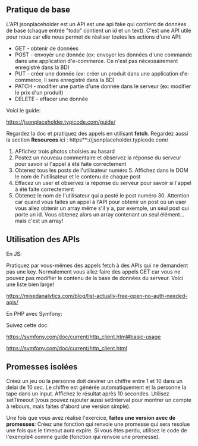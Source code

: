 ## Pratique de base

L'API jsonplaceholder est un API est une api fake qui contient de données de base (chaque entrée "todo" contient un id et un text).
C'est une API utile pour nous car elle nous permet de réaliser toutes les actions d'une API:

- GET - obtenir de données
- POST - envoyér une donnée (ex: envoyer les données d'une commande dans une application d'e-commerce. Ce n'est pas nécessairement enregistré dans la BD)
- PUT - créer une donnée (ex: créer un produit dans une application d'e-commerce, il sera enregistré dans la BD)
- PATCH - modifier une partie d'une donnée dans le serveur (ex: modifier le prix d'un produit)
- DELETE - effacer une donnée

Voici le guide:

https://jsonplaceholder.typicode.com/guide/

Regardez la doc et pratiquez des appels en utilisant **fetch**.
Regardez aussi la section **Resources** ici : https\*\*://jsonplaceholder.typicode.com/

1. AFfichez trois photos choisies au hasard
2. Postez un nouveau commentaire et observez la réponse du serveur pour savoir si l'appel à été faite correctement
3. Obtenez tous les posts de l'utilisateur numéro 5. Affichez dans le DOM le nom de l'utilisateur et le contenu de chaque post
4. Effacez un user et observez la réponse du serveur pour savoir si l'appel à été faite correctement
5. Obtenez le nom de l'utilisateur qui a posté le post numéro 30. Attention car quand vous faites un appel à l'API pour obtenir un post où un user vous allez obtenir un array même s'il y a, par exemple, un seul post qui porte un id. Vous obtenez alors un array contenant un seul élément... mais c'est un array!

## Utilisation des APIs

En JS:

Pratiquez par vous-mêmes des appels fetch à des APIs qui ne demandent pas une key. Normalement vous allez faire des appels GET car vous ne pouvez pas modifier le contenu de la base de données du serveur. Voici une liste bien large!

https://mixedanalytics.com/blog/list-actually-free-open-no-auth-needed-apis/

En PHP avec Symfony:

Suivez cette doc:

https://symfony.com/doc/current/http_client.html#basic-usage

https://symfony.com/doc/current/http_client.html

## Promesses isolées

Créez un jeu où la personne doit deviner un chiffre entre 1 et 10 dans un delai de 10 sec.
Le chiffre est générée automatiquement et la personne la tape dans un input.
Affichez le résultat après 10 secondes.
Utilisez setTimeout (vous pouvez rajouter aussi setInterval pour montrer un compte à rebours, mais faites d'abord une version simple).

Une fois que vous avez réalisé l'exercice, **faites une version avec de promesses**:
Créez une fonction qui renvoie une promesse qui sera resolue une fois que le timeout aura expire.
Si vous êtes perdu, utilisez le code de l'exemple4 comme guide (fonction qui renvoie une promesse).
